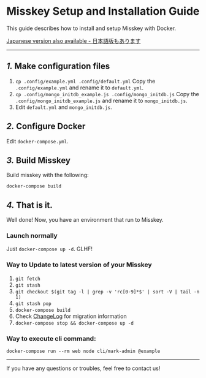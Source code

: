 Misskey Setup and Installation Guide
================================================================

This guide describes how to install and setup Misskey with Docker.

[Japanese version also available - 日本語版もあります](./docker.ja.md)

----------------------------------------------------------------

*1.* Make configuration files
----------------------------------------------------------------
1. `cp .config/example.yml .config/default.yml` Copy the `.config/example.yml` and rename it to `default.yml`.
2. `cp .config/mongo_initdb_example.js .config/mongo_initdb.js` Copy the `.config/mongo_initdb_example.js` and rename it to `mongo_initdb.js`.
2. Edit `default.yml` and `mongo_initdb.js`.

*2.* Configure Docker
----------------------------------------------------------------
Edit `docker-compose.yml`.

*3.* Build Misskey
----------------------------------------------------------------
Build misskey with the following:

`docker-compose build`

*4.* That is it.
----------------------------------------------------------------
Well done! Now, you have an environment that run to Misskey.

### Launch normally
Just `docker-compose up -d`. GLHF!

### Way to Update to latest version of your Misskey
1. `git fetch`
2. `git stash`
3. `git checkout $(git tag -l | grep -v 'rc[0-9]*$' | sort -V | tail -n 1)`
4. `git stash pop`
5. `docker-compose build`
6. Check [ChangeLog](../CHANGELOG.md) for migration information
7. `docker-compose stop && docker-compose up -d`

### Way to execute cli command:
`docker-compose run --rm web node cli/mark-admin @example`

----------------------------------------------------------------

If you have any questions or troubles, feel free to contact us!
